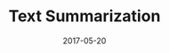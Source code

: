 ---
layout:     post
title:      Text Summarization
date:       2017-05-20
summary:    How to summarize new articles, research papers and emails
categories: 
cover-image: /images/text-summarization/thumbnail.png
---